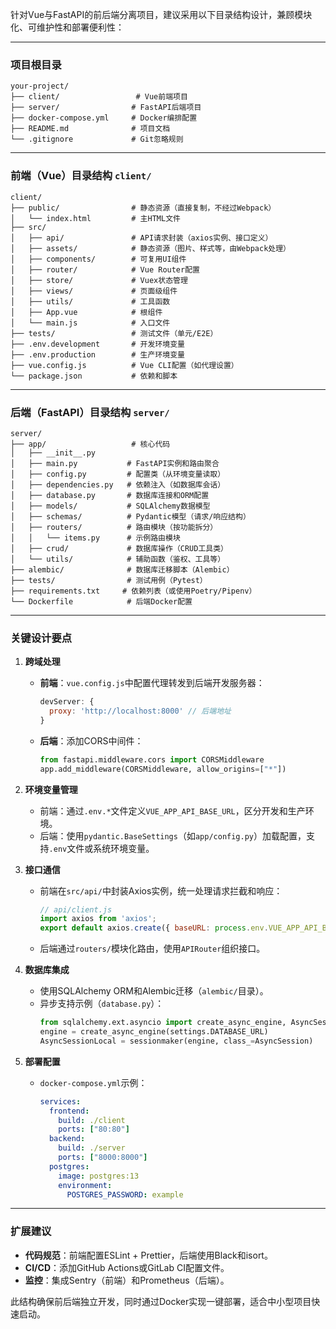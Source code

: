 针对Vue与FastAPI的前后端分离项目，建议采用以下目录结构设计，兼顾模块化、可维护性和部署便利性：

---

### 项目根目录
```
your-project/
├── client/                 # Vue前端项目
├── server/                # FastAPI后端项目
├── docker-compose.yml     # Docker编排配置
├── README.md              # 项目文档
└── .gitignore             # Git忽略规则
```

---

### **前端（Vue）目录结构** `client/`
```
client/
├── public/                # 静态资源（直接复制，不经过Webpack）
│   └── index.html         # 主HTML文件
├── src/
│   ├── api/               # API请求封装（axios实例、接口定义）
│   ├── assets/            # 静态资源（图片、样式等，由Webpack处理）
│   ├── components/        # 可复用UI组件
│   ├── router/            # Vue Router配置
│   ├── store/             # Vuex状态管理
│   ├── views/             # 页面级组件
│   ├── utils/             # 工具函数
│   ├── App.vue            # 根组件
│   └── main.js            # 入口文件
├── tests/                 # 测试文件（单元/E2E）
├── .env.development       # 开发环境变量
├── .env.production        # 生产环境变量
├── vue.config.js          # Vue CLI配置（如代理设置）
└── package.json           # 依赖和脚本
```

---

### **后端（FastAPI）目录结构** `server/`
```
server/
├── app/                   # 核心代码
│   ├── __init__.py
│   ├── main.py           # FastAPI实例和路由聚合
│   ├── config.py         # 配置类（从环境变量读取）
│   ├── dependencies.py   # 依赖注入（如数据库会话）
│   ├── database.py       # 数据库连接和ORM配置
│   ├── models/           # SQLAlchemy数据模型
│   ├── schemas/          # Pydantic模型（请求/响应结构）
│   ├── routers/          # 路由模块（按功能拆分）
│   │   └── items.py      # 示例路由模块
│   ├── crud/             # 数据库操作（CRUD工具类）
│   └── utils/            # 辅助函数（鉴权、工具等）
├── alembic/              # 数据库迁移脚本（Alembic）
├── tests/                # 测试用例（Pytest）
├── requirements.txt     # 依赖列表（或使用Poetry/Pipenv）
└── Dockerfile            # 后端Docker配置
```

---

### **关键设计要点**

1. **跨域处理**
   - **前端**：`vue.config.js`中配置代理转发到后端开发服务器：
     ```js
     devServer: {
       proxy: 'http://localhost:8000' // 后端地址
     }
     ```
   - **后端**：添加CORS中间件：
     ```python
     from fastapi.middleware.cors import CORSMiddleware
     app.add_middleware(CORSMiddleware, allow_origins=["*"])
     ```

2. **环境变量管理**
   - 前端：通过`.env.*`文件定义`VUE_APP_API_BASE_URL`，区分开发和生产环境。
   - 后端：使用`pydantic.BaseSettings`（如`app/config.py`）加载配置，支持`.env`文件或系统环境变量。

3. **接口通信**
   - 前端在`src/api/`中封装Axios实例，统一处理请求拦截和响应：
     ```js
     // api/client.js
     import axios from 'axios';
     export default axios.create({ baseURL: process.env.VUE_APP_API_BASE_URL });
     ```
   - 后端通过`routers/`模块化路由，使用`APIRouter`组织接口。

4. **数据库集成**
   - 使用SQLAlchemy ORM和Alembic迁移（`alembic/`目录）。
   - 异步支持示例（`database.py`）：
     ```python
     from sqlalchemy.ext.asyncio import create_async_engine, AsyncSession
     engine = create_async_engine(settings.DATABASE_URL)
     AsyncSessionLocal = sessionmaker(engine, class_=AsyncSession)
     ```

5. **部署配置**
   - `docker-compose.yml`示例：
     ```yaml
     services:
       frontend:
         build: ./client
         ports: ["80:80"]
       backend:
         build: ./server
         ports: ["8000:8000"]
       postgres:
         image: postgres:13
         environment:
           POSTGRES_PASSWORD: example
     ```

---

### **扩展建议**
- **代码规范**：前端配置ESLint + Prettier，后端使用Black和isort。
- **CI/CD**：添加GitHub Actions或GitLab CI配置文件。
- **监控**：集成Sentry（前端）和Prometheus（后端）。

此结构确保前后端独立开发，同时通过Docker实现一键部署，适合中小型项目快速启动。
